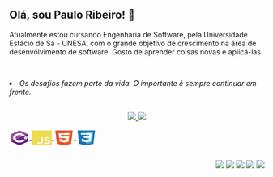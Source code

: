 ## Olá, sou Paulo Ribeiro! 👋
<div>
Atualmente estou cursando Engenharia de Software, pela Universidade Estácio de Sá - UNESA, com o grande objetivo de crescimento na área de desenvolvimento de software. Gosto de aprender coisas novas e aplicá-las. 

 <br><li>
     <em>Os desafios fazem parte da vida. O importante é sempre continuar em frente.</em>
  </li>
</div><br>

<div align="center"> 
  <a href="https://github.com/PauloSanRibeiro">
  <img height="180em" src="https://github-readme-stats.vercel.app/api?username=PauloSanRibeiro&show_icons=true&theme=dracula&include_all_commits=true&count_private=true"/>
  <img height="180em" src="https://github-readme-stats.vercel.app/api/top-langs/?username=PauloSanRibeiro&layout=compact&langs_count=7&theme=dracula"/>
</div>
<div style="display: inline_block"><br>
    <img align="center" alt="Paulo-Csharp" height="30" width="40" src="https://raw.githubusercontent.com/devicons/devicon/master/icons/csharp/csharp-original.svg">
    <img align="center" alt="Paulo-Js" height="30" width="40" src="https://raw.githubusercontent.com/devicons/devicon/master/icons/javascript/javascript-plain.svg">
    <img align="center" alt="Paulo-HTML" height="30" width="40" src="https://raw.githubusercontent.com/devicons/devicon/master/icons/html5/html5-original.svg">
    <img align="center" alt="Paulo-CSS" height="30" width="40" src="https://raw.githubusercontent.com/devicons/devicon/master/icons/css3/css3-original.svg">
</div>
  
  ##
 
<div align="right"> 
   <a href="https://www.linkedin.com/in/paulosanribeiro/" target="_blank"><img src="https://img.shields.io/badge/-LinkedIn-%230077B5?style=for-the-badge&logo=linkedin&logoColor=white" target="_blank"></a>
   <a href="https://instagram.com/paulors_ribeiro" target="_blank"><img src="https://img.shields.io/badge/-Instagram-%23E4405F?style=for-the-badge&logo=instagram&logoColor=white" target="_blank"></a>
   <a href = "mailto:pauloroberto.pr38@gmail.com"><img src="https://img.shields.io/badge/Gmail-D14836?style=for-the-badge&logo=gmail&logoColor=white" target="_blank"></a>
   <a href = "mailto:paulo_pr11@hotmail.com"><img src="https://img.shields.io/badge/Microsoft_Outlook-0078D4?style=for-the-badge&logo=microsoft-outlook&logoColor=white" target="_blank"></a>
  <a href="https://t.me/PauloSRibeiro" target="_blank"><img src="https://img.shields.io/badge/Telegram-2CA5E0?style=for-the-badge&logo=telegram&logoColor=white" target="_blank"></a>
</div>
